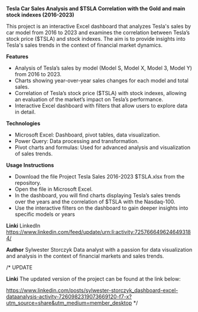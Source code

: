 **Tesla Car Sales Analysis and $TSLA Correlation with the Gold and main stock indexes (2016-2023)**

This project is an interactive Excel dashboard that analyzes Tesla's sales by car model from 2016 to 2023 and examines the correlation between Tesla’s stock price ($TSLA) and stock indexes. 
The aim is to provide insights into Tesla's sales trends in the context of financial market dynamics.

**Features**
- Analysis of Tesla’s sales by model (Model S, Model X, Model 3, Model Y) from 2016 to 2023.
- Charts showing year-over-year sales changes for each model and total sales.
- Correlation of Tesla’s stock price ($TSLA) with stock indexes, allowing an evaluation of the market’s impact on Tesla’s performance.
- Interactive Excel dashboard with filters that allow users to explore data in detail.

**Technologies**
- Microsoft Excel: Dashboard, pivot tables, data visualization.
- Power Query: Data processing and transformation.
- Pivot charts and formulas: Used for advanced analysis and visualization of sales trends.

**Usage Instructions**
- Download the file Project Tesla Sales 2016-2023 $TSLA.xlsx from the repository.
- Open the file in Microsoft Excel.
- In the dashboard, you will find charts displaying Tesla’s sales trends over the years and the correlation of $TSLA with the Nasdaq-100.
- Use the interactive filters on the dashboard to gain deeper insights into specific models or years

**Linki**
LinkedIn https://www.linkedin.com/feed/update/urn:li:activity:7257666496246493184/

**Author**
Sylwester Storczyk
Data analyst with a passion for data visualization and analysis in the context of financial markets and sales trends.


/* 
UPDATE

**Linki**
The updated version of the project can be found at the link below:

https://www.linkedin.com/posts/sylwester-storczyk_dashboard-excel-dataanalysis-activity-7260982319073669120-f7-x?utm_source=share&utm_medium=member_desktop
 */

